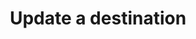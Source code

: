 ---
# -------------------------- #
#      ENDPOINT DETAILS      #
# -------------------------- #

product-type: "connect"
content-type: "api-endpoint"
endpoint: "destinations"
key: "update-a-destination"
version: "4"


# -------------------------- #
#       METHOD DETAILS       #
# -------------------------- #

title: "Update a destination"
method: "put"
short-url: |
  /v{{ endpoint.version }}{{ object.endpoint-url }}/{destination_id}
full-url: |
  {{ api.base-url }}{{ endpoint.short-url | flatify }}
short: "{{ api.core-objects.destinations.update.short }}"
description: "{{ api.core-objects.destinations.update.description | flatify }}"


# -------------------------- #
#       METHOD ARGUMENTS     #
# -------------------------- #

arguments:
  - name: "destination_id"
    required: true
    type: "path parameter"
    description: "A path parameter corresponding to the unique ID of the destination to be updated."

  - name: "properties"
    required: true
    type: "object"
    description: "A [Destination Form Properties object]({{ api.form-properties.destination-forms.section }}) corresponding to the value of `type`."


# -------------------------- #
#           RETURNS          #
# -------------------------- #

returns: |
  If successful, the API will return a status of `200 OK` and a [Destination object]({{ api.core-objects.destinations.object }}) with a `report_card` property.


# ------------------------------ #
#   EXAMPLE REQUEST & RESPONSES  #
# ------------------------------ #

examples:
  - type: "Request"
    language: "json"
    code: |
      {% assign right-bracket = "}" %}
      curl -X {{ endpoint.method | upcase }} {{ endpoint.full-url | flatify | replace: "{destination_id","155582" | remove: right-bracket | strip_newlines }} \
           -H "Authorization: Bearer <ACCESS_TOKEN>" \
           -H "Content-Type: application/json" \
           -d "{
                "properties": {
                  "username": "stitch_admin"
                  }
              }"

  - type: "Response"
    language: "json"
    code: |
      {
        "properties": {
          "database": "demni2mf59dt10",
          "encryption_type": "none",
          "host": "<HOST>",
          "port": "5432",
          "ssl": "true",
          "status": "1",
          "username": "stitch_admin"
        },
        "updated_at": "2019-05-28T15:37:37Z",
        "check_job_name": "116078.155582.check.859f4746-815e-11e9-bb8e-0693226a5168",
        "name": "Default Warehouse",
        "type": "postgres",
        "deleted_at": null,
        "system_paused_at": null,
        "stitch_client_id": 116078,
        "paused_at": null,
        "id": 155582,
        "display_name": null,
        "created_at": "2019-05-24T18:03:50Z",
        "report_card": {
          "type": "postgres",
          "current_step": 2,
          "current_step_type": "fully_configured",
          "steps": [
            {
              "type": "form",
              "properties": [
                {
                  "name": "database",
                  "is_required": true,
                  "is_credential": false,
                  "system_provided": false,
                  "property_type": "user_provided",
                  "json_schema": {
                    "type": "string"
                  },
                  "provided": true
                },
                {
                  "name": "encryption_host",
                  "is_required": false,
                  "is_credential": false,
                  "system_provided": false,
                  "property_type": "user_provided",
                  "json_schema": {
                    "anyOf": [
                      {
                        "type": "string",
                        "format": "ipv4"
                      },
                      {
                        "type": "string",
                        "format": "ipv6"
                      },
                      {
                        "type": "string",
                        "format": "hostname"
                      }
                    ]
                  },
                  "provided": false
                },
                {
                  "name": "encryption_port",
                  "is_required": false,
                  "is_credential": false,
                  "system_provided": false,
                  "property_type": "user_provided",
                  "json_schema": {
                    "type": "string",
                    "pattern": "^\\d+$"
                  },
                  "provided": false
                },
                {
                  "name": "encryption_type",
                  "is_required": true,
                  "is_credential": false,
                  "system_provided": false,
                  "property_type": "user_provided",
                  "json_schema": {
                    "type": "string",
                    "pattern": "^(ssh|none)$"
                  },
                  "provided": true
                },
                {
                  "name": "encryption_username",
                  "is_required": false,
                  "is_credential": false,
                  "system_provided": false,
                  "property_type": "user_provided",
                  "json_schema": {
                    "type": "string"
                  },
                  "provided": false
                },
                {
                  "name": "host",
                  "is_required": true,
                  "is_credential": false,
                  "system_provided": false,
                  "property_type": "user_provided",
                  "json_schema": {
                    "anyOf": [
                      {
                        "type": "string",
                        "format": "ipv4"
                      },
                      {
                        "type": "string",
                        "format": "ipv6"
                      },
                      {
                        "type": "string",
                        "format": "hostname"
                      }
                    ]
                  },
                  "provided": true
                },
                {
                  "name": "password",
                  "is_required": true,
                  "is_credential": true,
                  "system_provided": false,
                  "property_type": "user_provided",
                  "json_schema": {
                    "type": "string"
                  },
                  "provided": true
                },
                {
                  "name": "port",
                  "is_required": true,
                  "is_credential": false,
                  "system_provided": false,
                  "property_type": "user_provided",
                  "json_schema": {
                    "type": "string",
                    "pattern": "^\\d+$"
                  },
                  "provided": true
                },
                {
                  "name": "ssl",
                  "is_required": true,
                  "is_credential": false,
                  "system_provided": false,
                  "property_type": "user_provided",
                  "json_schema": {
                    "type": "boolean"
                  },
                  "provided": true
                },
                {
                  "name": "sslrootcert",
                  "is_required": false,
                  "is_credential": false,
                  "system_provided": false,
                  "property_type": "user_provided",
                  "json_schema": {
                    "type": "string"
                  },
                  "provided": false
                },
                {
                  "name": "username",
                  "is_required": true,
                  "is_credential": false,
                  "system_provided": false,
                  "property_type": "user_provided",
                  "json_schema": {
                    "type": "string"
                  },
                  "provided": true
                }
              ]
            },
            {
              "type": "fully_configured",
              "properties": []
            }
          ]
        }
      }

  - type: "Errors"
---